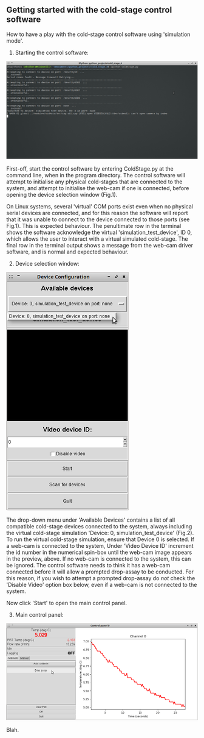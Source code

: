 Getting started with the cold-stage control software
-------------------------------------------------

How to have a play with the cold-stage control software using 'simulation mode'.


1. Starting the control software:

![Fig.1](images/1_terminal_at_startup.png) 

First-off, start the control software by entering ColdStage.py at the command line, when in the program directory. The control software will attempt to initialise any physical cold-stages that are connected to the system, and attempt to initialise the web-cam if one is connected, before opening the device selection window (Fig.1).

On Linux systems, several 'virtual' COM ports exist even when no physical serial devices are connected, and for this reason the software will report that it was unable to connect to the device connected to those ports (see Fig.1). This is expected behaviour. The penultimate row in the terminal shows the software acknowledge the virtual 'simulation_test_device', ID 0, which allows the user to interact with a virtual simulated cold-stage. The final row in the terminal output shows a message from the web-cam driver software, and is normal and expected behaviour.


2. Device selection window:

![Fig.2](images/2_device_config_window_device_selection.png)

The drop-down menu under 'Available Devices' contains a list of all compatible cold-stage devices connected to the system, always including the virtual cold-stage simulation 'Device: 0, simulation_test_device' (Fig.2). To run the virtual cold-stage simulation, ensure that Device 0 is selected. If a web-cam is connected to the system, Under 'Video Device ID' increment the id number in the numerical spin-box until the web-cam image appears in the preview, above. If no web-cam is connected to the system, this can be ignored. The control software needs to think it has a web-cam connected before it will allow a prompted drop-assay to be conducted. For this reason, if you wish to attempt a prompted drop-assay do *not* check the 'Disable Video' option box below, even if a web-cam is not connected to the system.

Now click 'Start' to open the main control panel.


3. Main control panel:

![Fig.3](images/4_control_panel_main.png)

Blah.
